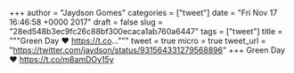 
+++
author = "Jaydson Gomes"
categories = ["tweet"]
date = "Fri Nov 17 16:46:58 +0000 2017"
draft = false
slug = "28ed548b3ec9fc26c88bf300ecaca1ab760a6447"
tags = ["tweet"]
title = """Green Day ❤️ https://t.co..."""
tweet = true
micro = true
tweet_url = "https://twitter.com/jaydson/status/931564331279568896"
+++
Green Day ❤️ https://t.co/m8amDOy15y
